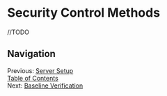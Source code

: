 # Security Control Methods
//TODO

## Navigation
Previous: [Server Setup](Server%20Setup.md)  
[Table of Contents](Table%20of%20Contents.md)  
Next: [Baseline Verification](Baseline%20Verification.md)